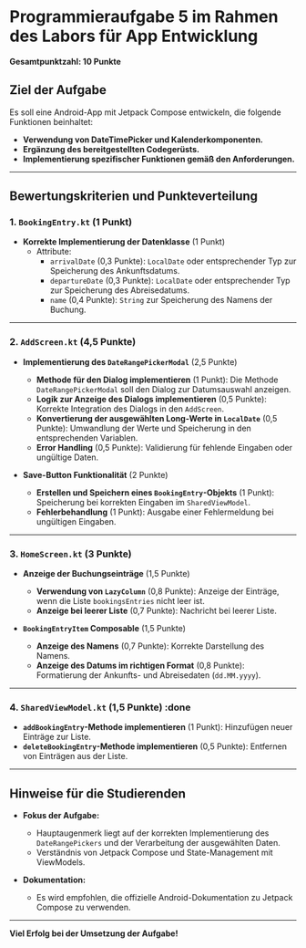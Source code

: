 # Programmieraufgabe 5 im Rahmen des Labors für App Entwicklung

**Gesamtpunktzahl: 10 Punkte**

## Ziel der Aufgabe

Es soll eine Android-App mit Jetpack Compose entwickeln, die folgende Funktionen beinhaltet:

- **Verwendung von DateTimePicker und Kalenderkomponenten.**
- **Ergänzung des bereitgestellten Codegerüsts.**
- **Implementierung spezifischer Funktionen gemäß den Anforderungen.**

---

## Bewertungskriterien und Punkteverteilung

### 1. `BookingEntry.kt` (1 Punkt) 

- **Korrekte Implementierung der Datenklasse** (1 Punkt)
    - Attribute:
        - `arrivalDate` (0,3 Punkte): `LocalDate` oder entsprechender Typ zur Speicherung des Ankunftsdatums.
        - `departureDate` (0,3 Punkte): `LocalDate` oder entsprechender Typ zur Speicherung des Abreisedatums.
        - `name` (0,4 Punkte): `String` zur Speicherung des Namens der Buchung.

---

### 2. `AddScreen.kt` (4,5 Punkte)

- **Implementierung des `DateRangePickerModal`** (2,5 Punkte)
    - **Methode für den Dialog implementieren** (1 Punkt): Die Methode `DateRangePickerModal` soll den Dialog zur Datumsauswahl anzeigen. 
    - **Logik zur Anzeige des Dialogs implementieren** (0,5 Punkte): Korrekte Integration des Dialogs in den `AddScreen`.
    - **Konvertierung der ausgewählten Long-Werte in `LocalDate`** (0,5 Punkte): Umwandlung der Werte und Speicherung in den entsprechenden Variablen.
    - **Error Handling** (0,5 Punkte): Validierung für fehlende Eingaben oder ungültige Daten.

- **Save-Button Funktionalität** (2 Punkte)
    - **Erstellen und Speichern eines `BookingEntry`-Objekts** (1 Punkt): Speicherung bei korrekten Eingaben im `SharedViewModel`.
    - **Fehlerbehandlung** (1 Punkt): Ausgabe einer Fehlermeldung bei ungültigen Eingaben.

---

### 3. `HomeScreen.kt` (3 Punkte)

- **Anzeige der Buchungseinträge** (1,5 Punkte)
    - **Verwendung von `LazyColumn`** (0,8 Punkte): Anzeige der Einträge, wenn die Liste `bookingsEntries` nicht leer ist.
    - **Anzeige bei leerer Liste** (0,7 Punkte): Nachricht bei leerer Liste.

- **`BookingEntryItem` Composable** (1,5 Punkte)
    - **Anzeige des Namens** (0,7 Punkte): Korrekte Darstellung des Namens.
    - **Anzeige des Datums im richtigen Format** (0,8 Punkte): Formatierung der Ankunfts- und Abreisedaten (`dd.MM.yyyy`).

---

### 4. `SharedViewModel.kt` (1,5 Punkte) :done

- **`addBookingEntry`-Methode implementieren** (1 Punkt): Hinzufügen neuer Einträge zur Liste.
- **`deleteBookingEntry`-Methode implementieren** (0,5 Punkte): Entfernen von Einträgen aus der Liste.

---

## Hinweise für die Studierenden

- **Fokus der Aufgabe:**
    - Hauptaugenmerk liegt auf der korrekten Implementierung des `DateRangePickers` und der Verarbeitung der ausgewählten Daten.
    - Verständnis von Jetpack Compose und State-Management mit ViewModels.

- **Dokumentation:**
    - Es wird empfohlen, die offizielle Android-Dokumentation zu Jetpack Compose zu verwenden.

---

**Viel Erfolg bei der Umsetzung der Aufgabe!**
